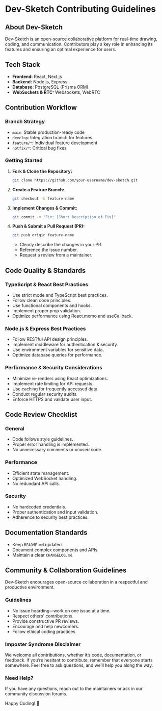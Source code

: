 # Dev-Sketch Contributing Guidelines

## About Dev-Sketch
Dev-Sketch is an open-source collaborative platform for real-time drawing, coding, and communication. Contributors play a key role in enhancing its features and ensuring an optimal experience for users.

## Tech Stack
- **Frontend:** React, Next.js
- **Backend:** Node.js, Express
- **Database:** PostgreSQL (Prisma ORM)
- **WebSockets & RTC:** Websockets, WebRTC

## Contribution Workflow

### Branch Strategy
- `main`: Stable production-ready code
- `develop`: Integration branch for features
- `feature/*`: Individual feature development
- `hotfix/*`: Critical bug fixes

### Getting Started
1. **Fork & Clone the Repository:**
   ```bash
   git clone https://github.com/your-username/dev-sketch.git
   ```
2. **Create a Feature Branch:**
   ```bash
   git checkout -b feature-name
   ```
3. **Implement Changes & Commit:**
   ```bash
   git commit -m "Fix: [Short Description of Fix]"
   ```
4. **Push & Submit a Pull Request (PR):**
   ```bash
   git push origin feature-name
   ```
   - Clearly describe the changes in your PR.
   - Reference the issue number.
   - Request a review from a maintainer.

## Code Quality & Standards

### TypeScript & React Best Practices
- Use strict mode and TypeScript best practices.
- Follow clean code principles.
- Use functional components and hooks.
- Implement proper prop validation.
- Optimize performance using React.memo and useCallback.

### Node.js & Express Best Practices
- Follow RESTful API design principles.
- Implement middleware for authentication & security.
- Use environment variables for sensitive data.
- Optimize database queries for performance.

### Performance & Security Considerations
- Minimize re-renders using React optimizations.
- Implement rate limiting for API requests.
- Use caching for frequently accessed data.
- Conduct regular security audits.
- Enforce HTTPS and validate user input.

## Code Review Checklist

### General
- Code follows style guidelines.
- Proper error handling is implemented.
- No unnecessary comments or unused code.

### Performance
- Efficient state management.
- Optimized WebSocket handling.
- No redundant API calls.

### Security
- No hardcoded credentials.
- Proper authentication and input validation.
- Adherence to security best practices.


## Documentation Standards
- Keep `README.md` updated.
- Document complex components and APIs.
- Maintain a clear `CHANGELOG.md`.

## Community & Collaboration Guidelines
Dev-Sketch encourages open-source collaboration in a respectful and productive environment.

### Guidelines
- No issue hoarding—work on one issue at a time.
- Respect others' contributions.
- Provide constructive PR reviews.
- Encourage and help newcomers.
- Follow ethical coding practices.

### Imposter Syndrome Disclaimer
We welcome all contributions, whether it’s code, documentation, or feedback. If you’re hesitant to contribute, remember that everyone starts somewhere. Feel free to ask questions, and we’ll help you along the way.

### Need Help?
If you have any questions, reach out to the maintainers or ask in our community discussion forums.

Happy Coding! 🚀
